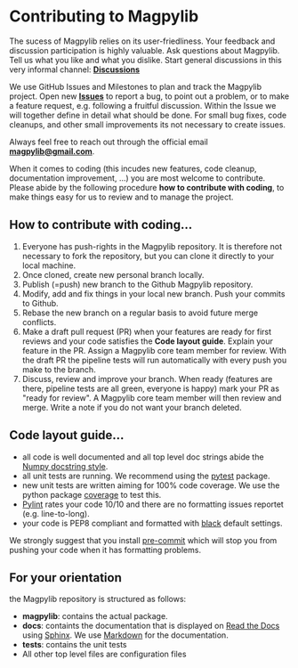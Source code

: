 # Contributing to Magpylib

The sucess of Magpylib relies on its user-friedliness. Your feedback and discussion participation is highly valuable. Ask questions about Magpylib. Tell us what you like and what you dislike. Start general discussions in this very informal channel: **[Discussions](https://github.com/magpylib/magpylib/discussions)**

We use GitHub Issues and Milestones to plan and track the Magpylib project. Open new **[Issues](https://github.com/magpylib/magpylib/issues)** to report a bug, to point out a problem, or to  make a feature request, e.g. following a fruitful discussion. Within the Issue we will together define in detail what should be done. For small bug fixes, code cleanups, and other small improvements its not necessary to create issues.

Always feel free to reach out through the official email **magpylib@gmail.com**.

When it comes to coding (this incudes new features, code cleanup, documentation improvement, ...) you are most welcome to contribute. Please abide by the following procedure **how to contribute with coding**, to make things easy for us to review and to manage the project.

## How to contribute with coding...

1. Everyone has push-rights in the Magpylib repository. It is therefore not necessary to fork the repository, but you can clone it directly to your local machine.
2. Once cloned, create new personal branch locally.
3. Publish (=push) new branch to the Github Magpylib repository.
4. Modify, add and fix things in your local new branch. Push your commits to Github.
5. Rebase the new branch on a regular basis to avoid future merge conflicts.
6. Make a draft pull request (PR) when your features are ready for first reviews and your code satisfies the **Code layout guide**. Explain your feature in the PR. Assign a Magpylib core team member for review. With the draft PR the pipeline tests will run automatically with every push you make to the branch.
7. Discuss, review and improve your branch. When ready (features are there, pipeline tests are all green, everyone is happy) mark your PR as "ready for review". A Magpylib core team member will then review and merge. Write a note if you do not want your branch deleted.

## Code layout guide...

- all code is well documented and all top level doc strings abide the [Numpy docstring style](https://numpydoc.readthedocs.io/en/latest/format.html).
- all unit tests are running. We recommend using the [pytest](https://docs.pytest.org/en/7.4.x/) package.
- new unit tests are written aiming for 100% code coverage. We use the python package [coverage](https://coverage.readthedocs.io/en/) to test this.
- [Pylint](https://pylint.readthedocs.io/en/stable/) rates your code 10/10 and there are no formatting issues reportet (e.g. line-to-long).
- your code is PEP8 compliant and formatted with [black](https://black.readthedocs.io/en/stable/) default settings.

We strongly suggest that you install [pre-commit](https://pre-commit.com/) which will stop you from pushing your code when it has formatting problems.

## For your orientation

the Magpylib repository is structured as follows:

- **magpylib**: contains the actual package.
- **docs**: containts the documentation that is displayed on [Read the Docs](https://readthedocs.org/) using [Sphinx](https://www.sphinx-doc.org/en/master/). We use [Markdown](https://daringfireball.net/projects/markdown/) for the documentation.
- **tests**: contains the unit tests
- All other top level files are configuration files
